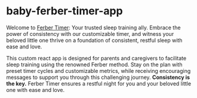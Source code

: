 # baby-ferber-timer-app

Welcome to [Ferber Timer](https://ferber-timer.xzhou.dev): Your trusted sleep training ally.
Embrace the power of consistency with our customizable timer, and witness your beloved little one thrive on a foundation of consistent, restful sleep with ease and love.

This custom react app is designed for parents and caregivers to facilitate sleep training using the renowned Ferber method. Stay on the plan with preset timer cycles and customizable metrics, while receiving encouraging messages to support you through this challenging journey. **Consistency is the key.** Ferber Timer ensures a restful night for you and your beloved little one with ease and love.
